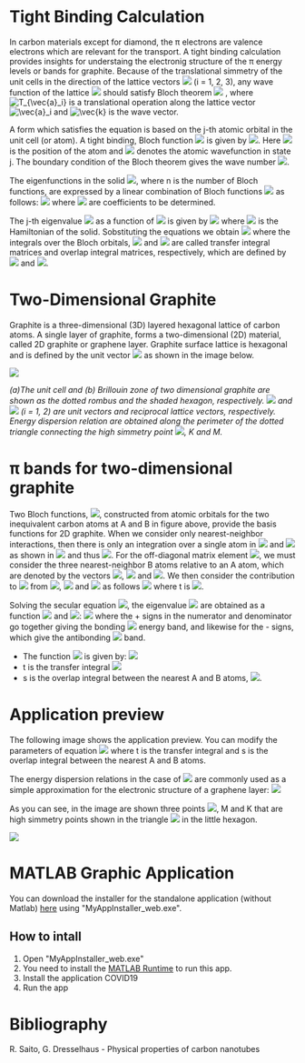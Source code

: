 # Tight Binding Calculation 
In carbon materials except for diamond, the π electrons are valence electrons which are relevant for the transport. A tight binding calculation provides insights for understaing the electronig structure of the π energy levels or bands for graphite.
Because of the translational simmetry of the unit cells in the direction of the lattice vectors <img src="https://render.githubusercontent.com/render/math?math=\vec{a}_i"/> (i = 1, 2, 3), any wave function of the lattice <img src="https://render.githubusercontent.com/render/math?math=\Psi"/> should satisfy Bloch theorem <img src="https://render.githubusercontent.com/render/math?math=T_{\vec{a}_i}\Psi=e^{i\vec{k}\cdot\vec{a}_i}\Psi"/> , where ![T_{\vec{a}_i}](https://render.githubusercontent.com/render/math?math=T_%7B%5Cvec%7Ba%7D_i%7D) is a translational operation along the lattice vector ![\vec{a}_i](https://render.githubusercontent.com/render/math?math=%5Cvec%7Ba%7D_i) and ![\vec{k}](https://render.githubusercontent.com/render/math?math=%5Cvec%7Bk%7D) is the wave vector.  

A form which satisfies the equation is based on the j-th atomic orbital in the unit cell (or atom). A tight binding, Bloch function <img src="https://render.githubusercontent.com/render/math?math=\Phi_j(\vec{k},\vec{r})"/> is given by <img src="https://render.githubusercontent.com/render/math?math=\Phi_j(\vec{k},\vec{r})=\frac{1}{N}\sum_R^N{e^{i\vec{k}\cdot\vec{R}}\varphi_j(\vec{r}-\vec{R}), j=1,...,N)}"/>. Here <img src="https://render.githubusercontent.com/render/math?math=\vec{R}"/> is the position of the atom and <img src="https://render.githubusercontent.com/render/math?math=\varphi_j"/> denotes the atomic wavefunction in state j. The boundary condition of the Bloch theorem gives the wave number <img src="https://render.githubusercontent.com/render/math?math=k=\frac{2p\pi}{Ma_i}, (p=0,1,...,M-1), (i=1,...,3)"/>.  

The eigenfunctions in the solid <img src="https://render.githubusercontent.com/render/math?math=\Psi_j(\vec{k},\vec{r}), (j=1,...,n)"/>, where n is the number of Bloch functions, are expressed by a linear combination of Bloch functions <img src="https://render.githubusercontent.com/render/math?math=\Phi_{j^{'}}(\vec{k},\vec{r}), (j=1,...,n)"/> as follows: <img src="https://render.githubusercontent.com/render/math?math=\Psi_j(\vec{k},\vec{r})=\sum_{j^{'}=1}^n{C_{jj^{'}}(\vec{k})\Phi_j^{'}(\vec{k},\vec{r})}"/> where <img src="https://render.githubusercontent.com/render/math?math=C_{jj^{'}}(\vec{k})"/> are coefficients to be determined.  

The j-th eigenvalue <img src="https://render.githubusercontent.com/render/math?math=E_j(\vec{k}) (j=1,...,n)"/> as a function of <img src="https://render.githubusercontent.com/render/math?math=\vec{k}"/> is given by <img src="https://render.githubusercontent.com/render/math?math=E_j(\vec{k})=\frac{\langle \Psi_j|\mathcal{H}|\Psi_j  \rangle}{\langle \Psi_j|\Psi_j \rangle}=\frac{\int \Psi_j^{*}\mathcal{H}\Psi_j d\textbf{r}}{\int \Psi_j^{*}\Psi_j d\textbf{r}}"/> where <img src="https://render.githubusercontent.com/render/math?math=\mathcal{H}"/> is the Hamiltonian of the solid. Sobstituting the equations we obtain <img src="https://render.githubusercontent.com/render/math?math=E_i(\vec{k})=\frac{\sum_{j,j^'=1}^n{C_{ij^{*}}C_{ij^{'}}\langle\Phi_j|\mathcal{H}|\Phi_{j^{'}}}\rangle} {\sum_{j,j^'=1}^n{C_{ij^{*}}C_{ij^{'}}\langle\Phi_j|\Phi_{j^{'}}}\rangle}=\frac{\sum_{j,j^'=1}^n{\mathcal{H}_{jj^{'}}C_{ij^{*}}C_{ij^{'}}}} {\sum_{j,j^'=1}^n{\mathcal{S}_{jj^{'}}C_{ij^{*}}C_{ij^{'}}}}"/> where the integrals over the Bloch orbitals, <img src="https://render.githubusercontent.com/render/math?math=\mathcal{H}_{j,j^{'}}(\vec{k})"/> and <img src="https://render.githubusercontent.com/render/math?math=\mathcal{S}_{j,j^{'}}(\vec{k})"/> are called transfer integral matrices and overlap integral matrices, respectively, which are defined by <img src="https://render.githubusercontent.com/render/math?math=\mathcal{H}_{jj^{'}}(\vec{k})=\langle\Phi_j|\mathcal{H}|\Phi_{j^{'}}\rangle"/> and <img src="https://render.githubusercontent.com/render/math?math=\mathcal{S}_{jj^{'}}(\vec{k})=\langle\Phi_j|\Phi_{j^{'}}\rangle"/>.

# Two-Dimensional Graphite
Graphite is a three-dimensional (3D) layered hexagonal lattice of carbon atoms. A single layer of graphite, forms a two-dimensional (2D) material, called 2D graphite or graphene layer. Graphite surface lattice is hexagonal and is defined by the unit vector 
<img src="https://render.githubusercontent.com/render/math?math=\vec{a}=\left(\frac{\sqrt{3}}{2}a,\frac{a}{2}\right)"/> 
as shown in the image below.  

![](https://github.com/MatteoOrlandini/Graphite2D_Energy_Dispersion_Relation/blob/master/unitary_cell.png)

*(a)The unit cell and (b) Brillouin zone of two dimensional graphite are shown as the dotted rombus and the shaded hexagon, respectively. <img src="https://render.githubusercontent.com/render/math?math=\vec{a}_i"/> and <img src="https://render.githubusercontent.com/render/math?math=\vec{b}_i"/> (i = 1, 2) are unit vectors and reciprocal lattice vectors, respectively. Energy dispersion relation are obtained along the perimeter of the dotted triangle connecting the high simmetry point <img src="https://render.githubusercontent.com/render/math?math=\Gamma"/>, K and M.*

# π bands for two-dimensional graphite
Two Bloch functions, <img src="https://render.githubusercontent.com/render/math?math=T_{\vec{a}_i}\Psi=e^{i\vec{k}\cdot\vec{a}_i}\Psi"/>, constructed from atomic orbitals for the two inequivalent carbon atoms at A and B in figure above, provide the basis functions for 2D graphite. When we consider only nearest-neighbor interactions, then there is only an integration over a single atom in <img src="https://render.githubusercontent.com/render/math?math=\mathcal{H}_{AA}"/> and <img src="https://render.githubusercontent.com/render/math?math=\mathcal{H}_{BB}"/> as shown in <img src="https://render.githubusercontent.com/render/math?math=\mathcal{H}_{AA}=\frac{1}{N}\sum_{(R,R^{'})}{e^{ik(R-R^{'})}\langle \varphi_A(r-R^{'})|\mathcal{H}|\varphi_A(r-R)\rangle}=\frac{1}{N}\sum_{(R=R^{'})}{\epsilon_{2p}}+\frac{1}{N}\sum_{(R=R^{'}+\pm a)}{e^{(\pm ika)}\langle \varphi_A(r-R^{'})|\mathcal{H}|\varphi_A(r-R)\rangle}"/> and thus  <img src="https://render.githubusercontent.com/render/math?math=\mathcal{H}_{AA}=\mathcal{H}_{BB}=\epsilon_{2p}"/>. For the off-diagonal matrix element <img src="https://render.githubusercontent.com/render/math?math=\mathcal{H}_{AB}"/>, we must consider the three nearest-neighbor B atoms relative to an A atom, which are denoted by the vectors <img src="https://render.githubusercontent.com/render/math?math=\vec{R}_1"/>, <img src="https://render.githubusercontent.com/render/math?math=\vec{R}_2"/> and <img src="https://render.githubusercontent.com/render/math?math=\vec{R}_3"/>. We then consider the contribution to <img src="https://render.githubusercontent.com/render/math?math=\mathcal{H}_{AB}(r)=\frac{1}{N}\sum_R\{e^{ika/2}\langle \varphi_A(r-R)|\mathcal{H}|\varphi_B(r-R-a/2) \rangle+e^{-ika/2} \langle \varphi_A(r-R)|\mathcal{H}|\varphi_B(r-R%2Ba/2) \rangle \}=2t\cos(ka/2)"/> from <img src="https://render.githubusercontent.com/render/math?math=\vec{R}_1"/>, <img src="https://render.githubusercontent.com/render/math?math=\vec{R}_2"/> and <img src="https://render.githubusercontent.com/render/math?math=\vec{R}_3"/> as follows <img src="https://render.githubusercontent.com/render/math?math=\mathcal{H}_AB=t(e^{i\vec{k}\cdot\vec{R}_1}%2Be^{i\vec{k}\cdot\vec{R}_2}%2Be^{i\vec{k}\cdot\vec{R}_3})=tf(k)"/> where t is <img src="https://render.githubusercontent.com/render/math?math=t=\langle\varphi_A(r-R)|\mathcal{H}|\varphi_B(r%2BR\pm a/2\rangle"/>.  

Solving the secular equation <img src="https://render.githubusercontent.com/render/math?math=\det(\mathcal{H}-E\mathcal{S})=0"/>, the eigenvalue <img src="https://render.githubusercontent.com/render/math?math=E(\vec{k})"/> 
are obtained as a function <img src="https://render.githubusercontent.com/render/math?math=\omega(\vec{k}), k_x"/> 
and <img src="https://render.githubusercontent.com/render/math?math=k_y"/>: <img src="https://render.githubusercontent.com/render/math?math=E_{g2D}(\vec{k})=\frac{\epsilon_{2p}\pm t\omega(\vec{k})}{1 \pm s\omega(\vec{k})}"/>
where the + signs in the numerator and denominator go together giving the bonding <img src="https://render.githubusercontent.com/render/math?math=\pi"/> energy band, and likewise for the - signs, which give the antibonding 
<img src="https://render.githubusercontent.com/render/math?math=\pi^*"/> band.

* The function <img src="https://render.githubusercontent.com/render/math?math=\omega(\vec{k})"/> is given by: <img src="https://render.githubusercontent.com/render/math?math=\omega(\vec{k})=\sqrt{|f(\vec{k}|^2}=\sqrt{1%2B4\cos{\frac{\sqrt{3}k_xa}{2}}%2B\cos{\frac{k_ya}{2}}%2B4\cos^2{\frac{k_ya}{2}}}"/>
* t is the transfer integral <img src="https://render.githubusercontent.com/render/math?math=t=\langle\varphi_A(r-R)|\mathcal{H}|\varphi_B(r%2BR\pm a/2\rangle"/>
* s is the overlap integral between the nearest A and B atoms, <img src="https://render.githubusercontent.com/render/math?math=s=\langle\varphi_A(r-R)|\varphi_B(r-R\pm a/2\rangle"/>.  

# Application preview
The following image shows the application preview. You can modify the parameters of equation 
<img src="https://render.githubusercontent.com/render/math?math=E_{g2D}(\vec{k})=\frac{\epsilon_{2p}\pm t\omega(\vec{k})}{1 \pm s\omega(\vec{k})}"/> where t is the transfer integral and s is the overlap integral between the nearest A and B atoms.

The energy dispersion relations in the case of <img src="https://render.githubusercontent.com/render/math?math=s=0"/> are commonly used as a simple approximation for the electronic structure of a graphene layer:
<img src="https://render.githubusercontent.com/render/math?math=E_{g2D}(k_x,k_y)=\pm t{\sqrt{1%2B4\cos{\frac{\sqrt{3}k_xa}{2}}%2B\cos{\frac{k_ya}{2}}%2B4\cos^2{\frac{k_ya}{2}}}}"/>

As you can see, in the image are shown three points <img src="https://render.githubusercontent.com/render/math?math=\Gamma"/>, M and K that are high simmetry points shown in the triangle <img src="https://render.githubusercontent.com/render/math?math=\Gamma M K"/> in the little hexagon.

![](https://github.com/MatteoOrlandini/Graphite2D_Energy_Dispersion_Relation/blob/master/app_image.png)

# MATLAB Graphic Application
You can download the installer for the standalone application (without Matlab) [here](https://github.com/MatteoOrlandini/Graphite2D_Energy_Dispersion_Relation/blob/master/EnergyDispersionRelation2DGraphite/for_redistribution/MyAppInstaller_web.exe) using "MyAppInstaller_web.exe". 
## How to intall
1. Open "MyAppInstaller_web.exe"
2. You need to install the [MATLAB Runtime](https://it.mathworks.com/products/compiler/matlab-runtime.html) to run this app. 
3. Install the application COVID19
4. Run the app

# Bibliography
R. Saito, G. Dresselhaus - Physical properties of carbon nanotubes
